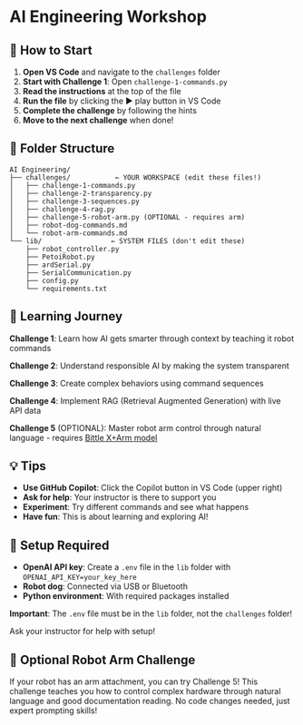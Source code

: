 # AI Engineering Workshop

## 🚀 How to Start

1. **Open VS Code** and navigate to the `challenges` folder
2. **Start with Challenge 1**: Open `challenge-1-commands.py`
3. **Read the instructions** at the top of the file
4. **Run the file** by clicking the ▶️ play button in VS Code
5. **Complete the challenge** by following the hints
6. **Move to the next challenge** when done!

## 📁 Folder Structure

```text
AI Engineering/
├── challenges/           ← YOUR WORKSPACE (edit these files!)
│   ├── challenge-1-commands.py
│   ├── challenge-2-transparency.py
│   ├── challenge-3-sequences.py
│   ├── challenge-4-rag.py
│   ├── challenge-5-robot-arm.py (OPTIONAL - requires arm)
│   ├── robot-dog-commands.md
│   └── robot-arm-commands.md
└── lib/                 ← SYSTEM FILES (don't edit these)
    ├── robot_controller.py
    ├── PetoiRobot.py
    ├── ardSerial.py
    ├── SerialCommunication.py
    ├── config.py
    └── requirements.txt
```

## 🎯 Learning Journey

**Challenge 1**: Learn how AI gets smarter through context by teaching it robot commands

**Challenge 2**: Understand responsible AI by making the system transparent

**Challenge 3**: Create complex behaviors using command sequences

**Challenge 4**: Implement RAG (Retrieval Augmented Generation) with live API data

**Challenge 5** (OPTIONAL): Master robot arm control through natural language - requires [Bittle X+Arm model](https://www.petoi.com/products/petoi-robot-dog-bittle-x-voice-controlled?variant=49985955791160)

## 💡 Tips

- **Use GitHub Copilot**: Click the Copilot button in VS Code (upper right)
- **Ask for help**: Your instructor is there to support you
- **Experiment**: Try different commands and see what happens
- **Have fun**: This is about learning and exploring AI!

## 🔧 Setup Required

- **OpenAI API key**: Create a `.env` file in the `lib` folder with `OPENAI_API_KEY=your_key_here`
- **Robot dog**: Connected via USB or Bluetooth
- **Python environment**: With required packages installed

**Important**: The `.env` file must be in the `lib` folder, not the `challenges` folder!

Ask your instructor for help with setup!

## 🦾 Optional Robot Arm Challenge

If your robot has an arm attachment, you can try Challenge 5! This challenge teaches you how to control complex hardware through natural language and good documentation reading. No code changes needed, just expert prompting skills!

